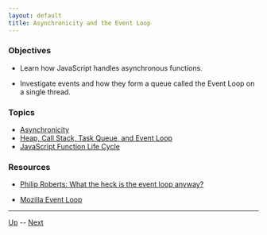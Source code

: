 ```yaml
---
layout: default
title: Asynchronicity and the Event Loop
---
```


### Objectives
* Learn how JavaScript handles asynchronous functions.

* Investigate events and how they form a queue called the Event Loop on a single thread.

### Topics
*  [Asynchronicity](asynchronicity.md) 
*  [Heap, Call Stack, Task Queue, and Event Loop](eventLoop.md) 
*  [JavaScript Function Life Cycle](jsFunctionLifeCycle.md) 

### Resources
* [Philip Roberts: What the heck is the event loop anyway?](https://www.youtube.com/watch?v=8aGhZQkoFbQ)

* [Mozilla Event Loop](https://developer.mozilla.org/en-US/docs/Web/JavaScript/EventLoop)

<hr>

[Up](../README.md) -- [Next](asynchronicity.md)

